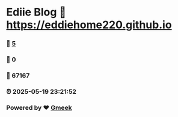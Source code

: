 # Ediie Blog :link: https://eddiehome220.github.io 
### :page_facing_up: [5](https://eddiehome220.github.io/tag.html) 
### :speech_balloon: 0 
### :hibiscus: 67167 
### :alarm_clock: 2025-05-19 23:21:52 
### Powered by :heart: [Gmeek](https://github.com/Meekdai/Gmeek)
